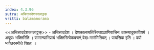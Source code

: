```yaml
---
index: 4.3.96
sutra: अचित्ताददेशकालाट्ठक्
vritti: balamanorama
---
```


<<अचित्ताददेशकालाट्ठक्>> - अचित्ताददेश । देशकालव्यतिरिक्ताऽप्राणिवाचिनः ठक्स्यादुक्तविषये । अपूपाः भक्तिरिति । सामान्याभिप्रायं भक्तिरित्येकवचनं,वेदाः माण॑मितिवत् । पायसिक इति । पयो भक्तिरस्येति विग्रहः । 
